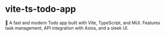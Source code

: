 # vite-ts-todo-app
📝 A fast and modern Todo app built with Vite, TypeScript, and MUI. Features task management, API integration with Axios, and a sleek UI.
